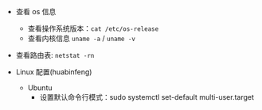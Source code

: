 
- 查看 os 信息
    - 查看操作系统版本：`cat /etc/os-release`
    - 查看内核信息 `uname -a` / `uname -v`
- 查看路由表: `netstat -rn`

- Linux 配置(huabinfeng)
    - Ubuntu
        - 设置默认命令行模式：sudo systemctl set-default multi-user.target 
